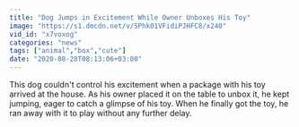 ```yaml
---
title: "Dog Jumps in Excitement While Owner Unboxes His Toy"
image: "https://s1.dmcdn.net/v/SPhk01VFidiPJHFC8/x240"
vid_id: "x7voxog"
categories: "news"
tags: ["animal","box","cute"]
date: "2020-08-28T08:13:06+03:00"
---
```

This dog couldn't control his excitement when a package with his toy arrived at the house. As his owner placed it on the table to unbox it, he kept jumping, eager to catch a glimpse of his toy. When he finally got the toy, he ran away with it to play without any further delay.
